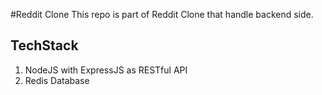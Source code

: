 #Reddit Clone 
This repo is part of Reddit Clone that handle backend side.

## TechStack
1. NodeJS with ExpressJS as RESTful API
2. Redis Database
